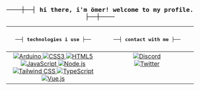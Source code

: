 <h3 align="center"><samp>────┼──┤ hi there, i'm ömer! welcome to my profile. ├──┼────</samp></h3>
<table>
	<thead>
		<th>
			<h4><samp>──┤ technologies i use ├──</samp></h4>
		</th>
		<th>
			<h4><samp>──┤ contact with me ├──</samp></h4>
		</th>
	</thead>
	<tbody>
    	<tr>
        	<td align="center" valign="top" width="50%">
            	<a href="https://www.arduino.cc">
                	<img src="https://img.shields.io/badge/-Arduino-00979D?style=for-the-badge&logo=Arduino&logoColor=white" alt="Arduino" />
            	</a>
            	<a href="https://developer.mozilla.org/docs/Web/CSS">
                	<img src="https://img.shields.io/badge/css3-%231572B6.svg?style=for-the-badge&logo=css3&logoColor=white" alt="CSS3" />
            	</a>
            	<a href="https://developer.mozilla.org/docs/Web/HTML">
                	<img src="https://img.shields.io/badge/html5-%23E34F26.svg?style=for-the-badge&logo=html5&logoColor=white" alt="HTML5" />
            	</a>
            	<a href="https://developer.mozilla.org/docs/Web/JavaScript">
                	<img src="https://img.shields.io/badge/javascript-%23323330.svg?style=for-the-badge&logo=javascript&logoColor=%23F7DF1E" alt="JavaScript" />
            	</a>
            	<a href="https://nodejs.org">
                	<img src="https://img.shields.io/badge/node.js-6DA55F?style=for-the-badge&logo=node.js&logoColor=white" alt="Node.js" />
            	</a>
            	<a href="https://tailwindcss.com">
                	<img src="https://img.shields.io/badge/tailwind css-%2338B2AC.svg?style=for-the-badge&logo=tailwind-css&logoColor=white" alt="Tailwind CSS" />
            	</a>
            	<a href="https://www.typescriptlang.org">
                	<img src="https://img.shields.io/badge/typescript-%23007ACC.svg?style=for-the-badge&logo=typescript&logoColor=white" alt="TypeScript" />
            	</a>
            	<a href="https://vuejs.org">
                	<img src="https://img.shields.io/badge/vue.js-%2335495e.svg?style=for-the-badge&logo=vuedotjs&logoColor=%234FC08D" alt="Vue.js" />
            	</a>
        	</td>
        	<td align="center" valign="top" width="50%">
            	<a href="https://discord.com/users/349536885749579777">
                	<img src="https://img.shields.io/badge/omercup%231999-%237289DA.svg?style=for-the-badge&logo=discord&logoColor=white" alt="Discord" />
            	</a><br />
            	<a href="https://twitter.com/heisomercup">
                	<img src="https://img.shields.io/badge/@heisomercup-%231DA1F2.svg?style=for-the-badge&logo=Twitter&logoColor=white" alt="Twitter" />
            	</a>
        	</td>
    	</tr>
	</tbody>
</table>
